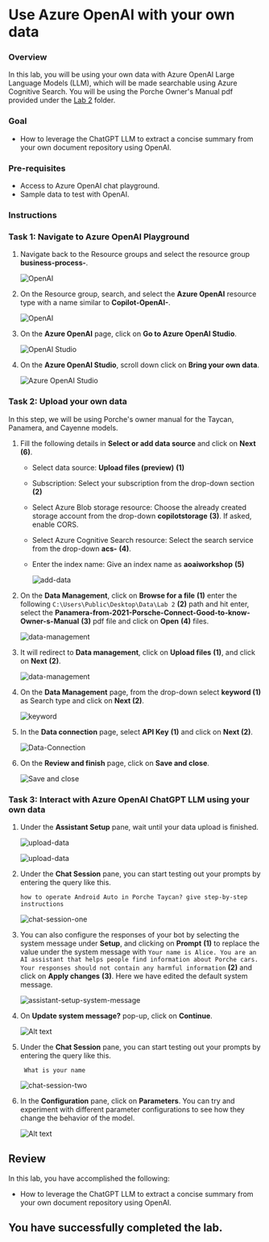 # Use Azure OpenAI with your own data

### Overview
In this lab, you will be using your own data with Azure OpenAI Large Language Models (LLM), which will be made searchable using Azure Cognitive Search. You will be using the Porche Owner's Manual pdf provided under the [Lab 2](/SampleInvoices/Lab%202/) folder.

### Goal
* How to leverage the ChatGPT LLM to extract a concise summary from your own document repository using OpenAI.

### Pre-requisites
* Access to Azure OpenAI chat playground.
* Sample data to test with OpenAI.

### Instructions

### Task 1: Navigate to Azure OpenAI Playground

1. Navigate back to the Resource groups and select the resource group **business-process-<inject key="Deployment ID" enableCopy="false"/>**.

   ![OpenAI](images/rgg.png)

2. On the Resource group, search, and select the **Azure OpenAI** resource type with a name similar to **Copilot-OpenAI-<inject key="Deployment ID" enableCopy="false"/>**.

   ![OpenAI](images/select-openai.png)

3. On the **Azure OpenAI** page, click on **Go to Azure OpenAI Studio**.

   ![OpenAI Studio](images/select-openai-stuido.png)

4. On the **Azure OpenAI Studio**, scroll down click on **Bring your own data**.

   ![Azure OpenAI Studio](images/02-05-2024(4).png)

### Task 2: Upload your own data

In this step, we will be using Porche's owner manual for the Taycan, Panamera, and Cayenne models.

1. Fill the following details in **Select or add data source** and click on **Next** **(6)**.
    
    - Select data source: **Upload files (preview)** **(1)**

    - Subscription: Select your subscription from the drop-down section **(2)**

    - Select Azure Blob storage resource: Choose the already created storage account from the drop-down **copilotstorage<inject key="Deployment ID" enableCopy="false"/>** **(3)**. If asked, enable CORS.

    - Select Azure Cognitive Search resource: Select the search service from the drop-down **acs-<inject key="Deployment ID" enableCopy="false"/>** **(4)**.

    - Enter the index name: Give an index name as **aoaiworkshop** **(5)**

      ![add-data](images/bring-your-owndata-datasource.png) 

2. On the **Data Management**, click on **Browse for a file** **(1)** enter the following `C:\Users\Public\Desktop\Data\Lab 2` **(2)** path and hit enter, select the **Panamera-from-2021-Porsche-Connect-Good-to-know-Owner-s-Manual** **(3)** pdf  file and click on **Open** **(4)** files.

   ![data-management](images/data-management.png)

3. It will redirect to **Data management**, click on **Upload files** **(1)**, and click on **Next** **(2)**.

   ![data-management](images/bring-your-owndata-upload.png)

4. On the **Data Management** page, from the drop-down select **keyword (1)** as Search type and click on **Next (2)**.

   ![keyword](images/bring-your-owndata-datamanagment.png)

5. In the **Data connection** page, select **API Key** **(1)** and click on **Next (2)**.

   ![Data-Connection](images/bring-your-owndata-dataconnection.png)

6. On the **Review and finish** page, click on **Save and close**.

   ![Save and close](images/bring-your-owndata-save.png)

### Task 3: Interact with Azure OpenAI ChatGPT LLM using your own data

1. Under the **Assistant Setup** pane, wait until your data upload is finished.

   ![upload-data](images/upload-data.png)

   ![upload-data](images/BPA3.png)

2. Under the **Chat Session** pane, you can start testing out your prompts by entering the query like this.

    ```
    how to operate Android Auto in Porche Taycan? give step-by-step instructions
    ```

      ![chat-session-one](images/newfor2.png)

3. You can also configure the responses of your bot by selecting the system message under **Setup**, and clicking on **Prompt** **(1)** to replace the value under the system message with `Your name is Alice. You are an AI assistant that helps people find information about Porche cars. Your responses should not contain any harmful information` **(2)** and click on **Apply changes** **(3)**. Here we have edited the default system message.

   ![assistant-setup-system-message](images/newfor3.png)

4. On **Update system message?** pop-up, click on **Continue**.

   ![Alt text](images/newfor4.png)

5. Under the **Chat Session** pane, you can start testing out your prompts by entering the query like this.

    ```
     What is your name
    ```
   
   ![chat-session-two](images/chat-session-two.png)

6. In the **Configuration** pane, click on **Parameters**. You can try and experiment with different parameter configurations to see how they change the behavior of the model.

    ![Alt text](images/BPA2.png)

## Review

In this lab, you have accomplished the following:

* How to leverage the ChatGPT LLM to extract a concise summary from your own document repository using OpenAI.

## You have successfully completed the lab.
